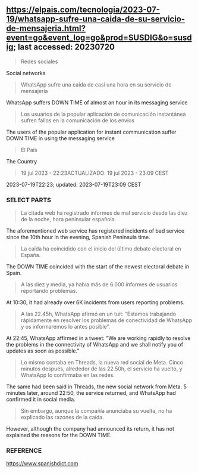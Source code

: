## https://elpais.com/tecnologia/2023-07-19/whatsapp-sufre-una-caida-de-su-servicio-de-mensajeria.html?event=go&event_log=go&prod=SUSDIG&o=susdig; last accessed: 20230720

> Redes sociales
	
Social networks
	
> WhatsApp sufre una caída de casi una hora en su servicio de mensajería

WhatsApp suffers DOWN TIME of almost an hour in its messaging service

> Los usuarios de la popular aplicación de comunicación instantánea sufren fallos en la comunicación de los envíos

The users of the popular application for instant communication suffer DOWN TIME in using the messaging service

> El País

The Country

> 19 jul 2023 - 22:23ACTUALIZADO: 19 jul 2023 - 23:09 CEST

2023-07-19T22:23; updated: 2023-07-19T23:09 CEST

### SELECT PARTS

> La citada web ha registrado informes de mal servicio desde las diez de la noche, hora peninsular española.

The aforementioned web service has registered incidents of bad service since the 10th hour in the evening, Spanish Peninsula time. 

> La caída ha coincidido con el inicio del último debate electoral en España. 

The DOWN TIME coincided with the start of the newest electoral debate in Spain.

> A las diez y media, ya había más de 6.000 informes de usuarios reportando problemas. 

At 10:30, it had already over 6K incidents from users reporting problems.

> A las 22.45h, WhatsApp afirmó en un tuit: “Estamos trabajando rápidamente en resolver los problemas de conectividad de WhatsApp y os informaremos lo antes posible”. 

At 22:45, WhatsApp affirmed in a tweet: "We are working rapidly to resolve the problems in the connectivity of WhatsApp and we shall notify you of updates as soon as possible."

> Lo mismo contaba en Threads, la nueva red social de Meta. Cinco minutos después, alrededor de las 22.50h, el servicio ha vuelto, y WhatsApp lo confirmaba en las redes. 

The same had been said in Threads, the new social network from Meta. 5 minutes later, around 22:50, the service returned, and WhatsApp had confirmed it in social media.

> Sin embargo, aunque la compañía anunciaba su vuelta, no ha explicado las razones de la caída.

However, although the company had announced its return, it has not explained the reasons for the DOWN TIME.

### REFERENCE

https://www.spanishdict.com

